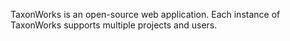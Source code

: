 TaxonWorks is an open-source web application. Each instance of TaxonWorks supports multiple projects 
and users.
